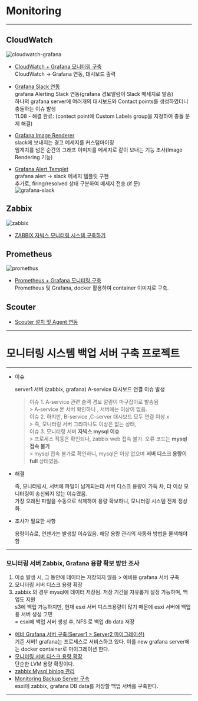 # Monitoring
---
## CloudWatch
![cloudwatch-grafana](https://user-images.githubusercontent.com/84123877/207511350-84eaeda9-efe8-4bde-9a3c-c19358421d3d.png)
- [CloudWatch + Grafana 모니터링 구축](https://github.com/chanW-pack/Monitoring/blob/main/CloudWatch%20%2B%20Grafana%20%EB%AA%A8%EB%8B%88%ED%84%B0%EB%A7%81%20%EA%B5%AC%EC%B6%95.md) </br>
CloudWatch -> Grafana 연동, 대시보드 출력

- [Grafana Slack 연동](https://github.com/chanW-pack/Monitoring/blob/main/Grafana%20Slack%20%EC%97%B0%EB%8F%99.md) </br>
grafana Alerting Slack 연동(grafana 경보알람이 Slack 메세지로 발송)   
하나의 grafana server에 여러개의 대시보드와 Contact points를 생성하였더니 충돌하는 이슈 발생 </br>
11.08 - 해결 완료: (contect point에 Custom Labels group을 지정하여 충돌 문제 해결) </br>
- [Grafana Image Renderer](https://github.com/chanW-pack/Monitoring/blob/main/Grafana%20Image%20Renderer.md) </br>
slack에 보내지는 경고 메세지를 커스텀마이징 </br>
임계치를 넘은 순간의 그래프 이미지를 메세지로 같이 보내는 기능 조사(Image Rendering 기능) </br>

- [Grafana Alert Templet](https://github.com/chanW-pack/Monitoring/blob/main/Grafana%20Alert%20Templet.md)  
grafana alert -> slack 메세지 템플릿 구현  
추가로, firing/resolved 상태 구분하여 메세지 전송 (if 문)   
![grafana-slack](https://user-images.githubusercontent.com/84123877/207511925-59a98426-4110-4929-905b-518f38d33eb6.png)

## Zabbix
![zabbix](https://user-images.githubusercontent.com/84123877/200781041-805cb412-bde1-4c94-9db2-d3754466b292.png)
- [ZABBIX 자빅스 모니터링 시스템 구축하기](https://github.com/chanW-pack/Monitoring/blob/main/Zabbix_%20%EC%9E%90%EB%B9%85%EC%8A%A4%20%EB%AA%A8%EB%8B%88%ED%84%B0%EB%A7%81%20%EC%8B%9C%EC%8A%A4%ED%85%9C%20%EA%B5%AC%EC%B6%95%ED%95%98%EA%B8%B0.md)

## Prometheus
![promethus](https://user-images.githubusercontent.com/84123877/200781352-02720582-ad6a-4c9a-ab5e-8f6d1bb03c08.png)
- [Prometheus + Grafana 모니터링 구축](https://github.com/chanW-pack/Monitoring/blob/main/Prometheus%20%2B%20Grafana%20%EB%AA%A8%EB%8B%88%ED%84%B0%EB%A7%81%20%EA%B5%AC%EC%B6%95.md) </br>
Prometheus 및 Grafana, docker 활용하여 container 이미지로 구축. 

## Scouter

- [Scouter 설치 및 Agent 연동](https://github.com/chanW-pack/Monitoring/blob/main/Linux%20Scouter%20%EC%84%A4%EC%B9%98%20%EB%B0%8F%20Agent%20%EC%97%B0%EB%8F%99.md)

---
# 모니터링 시스템 백업 서버 구축 프로젝트
---
- 이슈
    
    server1 서버 (zabbix, grafana) A-service 대시보드 연결 이슈 발생  
    > 이슈 1. A-service 관련 슬랙 경보 알람이 마구잡이로 발송됨  
                > A-service 본 서버 확인하니 , 서버에는 이상이 없음.  
       이슈 2. 하지만, B-service ,C-server 대시보드 모두 연결 이상 x  
                > 즉, 모니터링 서버 그라파나도 이상은 없는 상태,  
       이슈 3. 모니터링 서버 **자빅스 mysql 이슈**  
                > 프로세스 작동은 확인되나, zabbix web 접속 불가. 오류 코드는 **mysql 접속 불가**  
                > mysql 접속 불가로 확인하니, mysql은 이상 없으며 **서버 디스크 용량이 full** 상태였음.  
    
- 해결  
    
    즉, 모니터링시, 서버에 파일이 남게되는데 서버 디스크 용량이 가득 차, 더 이상 모니터링이 송신되지 않는 이슈였음.  
    가장 오래된 파일을 수동으로 삭제하여 용량 확보하니, 모니터링 시스템 전체 정상화.  
    
- 조사가 필요한 사항  
    
    용량이슈로, 언젠가는 발생할 이슈였음. 해당 용량 관리의 자동화 방법을 물색해야 함  
    

---

### 모니터링 서버 Zabbix, Grafana 용량 확보 방안 조사

1. 이슈 발생 시, 그 동안에 데이터는 저장되지 않음 > 예비용 grafana 서버 구축  
2. 모니터링 서버 디스크 용량 확장  
3. zabbix 의 경우 mysql에 데이터 저장됨. 저장 기간을 자유롭게 설정 가능하며, 백업도 지원  
 s3에 백업 가능하지만, 현재 esxi 서버 디스크용량이 많기 때문에 esxi 서버에 백업용 서버 생성 고민  
 = esxi에 백업 서버 생성 후, NFS 로 백업 db data 저장  
 
 - [예비 Grafana 서버 구축(Server1 > Server2 마이그레이션)](https://github.com/chanW-pack/Monitoring/blob/main/process_to_container_Migration.md)   
 기존 서버1 grafana는 프로세스로 서비스하고 있다. 이를 new grafana server에는 docker container로 마이그레이션 한다.  
 - [모니터링 서버 디스크 용량 확장](https://github.com/chanW-pack/Monitoring/blob/main/Monitoring_server_disk_extend.md)  
 단순한 LVM 용량 확장이다.
 - [zabbix Mysql binlog 관리](https://github.com/chanW-pack/Monitoring/blob/main/Zabbix%20Binlog%20Management.md)
 - [Monitoring Backup Server 구축](https://github.com/chanW-pack/Monitoring/blob/main/Monitoring_backup_server_set.md)  
 esxi에 zabbix, grafana DB data를 저장할 백업 서버를 구축한다.  
 ---

